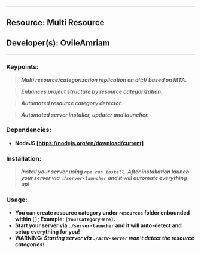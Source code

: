 ***
## Resource: Multi Resource
## Developer(s): OvileAmriam
***

### Keypoints:
  > ***Multi resource/categorization replication on alt:V based on MTA.***

  > ***Enhances project structure by resource categorization.***

  > ***Automated resource category detector.***

  > ***Automated server installer, updater and launcher.***

### Dependencies:
  - **NodeJS [https://nodejs.org/en/download/current]**

### Installation:
  > ***Install your server using `npm run install`.***
  > ***After installation launch your server via `./server-launcher` and it will automate everything up!***

### Usage:
  - **You can create resource category under `resources` folder enbounded within `[]`; Example: `[YourCategoryHere]`.**
  - **Start your server via `./server-launcher` and it will auto-detect and setup everything for you!**
  - **WARNING: _Starting server via `./altv-server` won't detect the resource categories!_**
